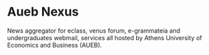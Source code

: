 Aueb Nexus
==========

News aggregator for eclass, venus forum, e-grammateia and undergraduates webmail, services all hosted by Athens University of Economics and Business (AUEB).
